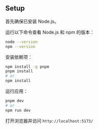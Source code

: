 ## Setup

首先确保已安装 Node.js。

运行以下命令查看 Node.js 和 npm 的版本：

```bash
node --version
npm --version
```

安装依赖项：

```bash
npm install -g pnpm
pnpm install
# or
npm install
```

运行应用：

```bash
pnpm dev
# or
npm run dev
```

打开浏览器并访问 `http://localhost:5173/`
